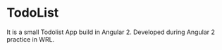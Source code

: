 # TodoList
It is a small Todolist App build in Angular 2. Developed during Angular 2 practice in WRL.
